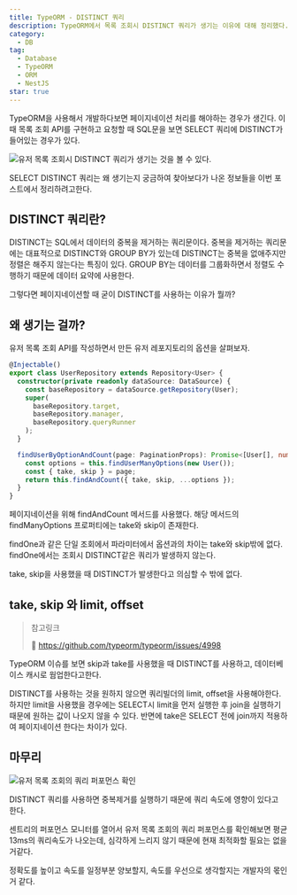 ```yaml
---
title: TypeORM - DISTINCT 쿼리
description: TypeORM에서 목록 조회시 DISTINCT 쿼리가 생기는 이유에 대해 정리했다.
category:
  - DB
tag:
  - Database
  - TypeORM
  - ORM
  - NestJS
star: true
---
```


TypeORM을 사용해서 개발하다보면 페이지네이션 처리를 해야하는 경우가 생긴다.
이 때 목록 조회 API를 구현하고 요청할 때 SQL문을 보면 SELECT 쿼리에 DISTINCT가 들어있는 경우가 있다.

![유저 목록 조회시 DISTINCT 쿼리가 생기는 것을 볼 수 있다.](https://github.com/Zamoca42/blog/assets/96982072/f109a7a3-0fe3-43da-9d7b-5cc149e79553)

SELECT DISTINCT 쿼리는 왜 생기는지 궁금하여 찾아보다가 나온 정보들을 이번 포스트에서 정리하려고한다.

## DISTINCT 쿼리란?

DISTINCT는 SQL에서 데이터의 중복을 제거하는 쿼리문이다.
중복을 제거하는 쿼리문에는 대표적으로 DISTINCT와 GROUP BY가 있는데 DISTINCT는 중복을 없애주지만
정렬은 해주지 않는다는 특징이 있다.
GROUP BY는 데이터를 그룹화하면서 정렬도 수행하기 때문에 데이터 요약에 사용한다.

그렇다면 페이지네이션할 때 굳이 DISTINCT를 사용하는 이유가 뭘까?

## 왜 생기는 걸까?

유저 목록 조회 API를 작성하면서 만든 유저 레포지토리의 옵션을 살펴보자.

```ts
@Injectable()
export class UserRepository extends Repository<User> {
  constructor(private readonly dataSource: DataSource) {
    const baseRepository = dataSource.getRepository(User);
    super(
      baseRepository.target,
      baseRepository.manager,
      baseRepository.queryRunner
    );
  }

  findUserByOptionAndCount(page: PaginationProps): Promise<[User[], number]> {
    const options = this.findUserManyOptions(new User());
    const { take, skip } = page;
    return this.findAndCount({ take, skip, ...options });
  }
}
```

페이지네이션을 위해 findAndCount 메서드를 사용했다.
해당 메서드의 findManyOptions 프로퍼티에는 take와 skip이 존재한다.

findOne과 같은 단일 조회에서 파라미터에서 옵션과의 차이는 take와 skip밖에 없다.
findOne에서는 조회시 DISTINCT같은 쿼리가 발생하지 않는다.

take, skip을 사용했을 때 DISTINCT가 발생한다고 의심할 수 밖에 없다.

## take, skip 와 limit, offset

> 참고링크
>
> :pushpin: <https://github.com/typeorm/typeorm/issues/4998>

TypeORM 이슈를 보면 skip과 take를 사용했을 때 DISTINCT를 사용하고, 데이터베이스 캐시로 웜업한다고한다.

DISTINCT를 사용하는 것을 원하지 않으면 쿼리빌더의 limit, offset을 사용해야한다.
하지만 limit을 사용했을 경우에는 SELECT시 limit을 먼저 실행한 후 join을 실행하기 때문에 원하는 값이 나오지 않을 수 있다.
반면에 take은 SELECT 전에 join까지 적용하여 페이지네이션 한다는 차이가 있다.

## 마무리

![유저 목록 조회의 쿼리 퍼포먼스 확인](https://github.com/Zamoca42/blog/assets/96982072/275e43b5-c84a-4cd7-ba2e-fd71e1d75b93)

DISTINCT 쿼리를 사용하면 중복제거를 실행하기 때문에 쿼리 속도에 영향이 있다고 한다.

센트리의 퍼포먼스 모니터를 열어서 유저 목록 조회의 쿼리 퍼포먼스를 확인해보면 평균 13ms의 쿼리속도가 나오는데,
심각하게 느리지 않기 때문에 현재 최적화할 필요는 없을거같다.

정확도를 높이고 속도를 일정부분 양보할지, 속도를 우선으로 생각할지는 개발자의 몫인거 같다.
